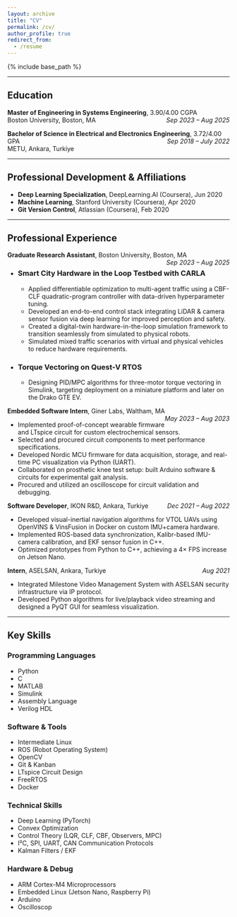 ```yaml
---
layout: archive
title: "CV"
permalink: /cv/
author_profile: true
redirect_from:
  - /resume
---
```


{% include base_path %}

---

<!-- ## Professional Summary

Master’s student in Systems Engineering at Boston University with a strong background in control systems, machine learning, differentiable optimization, robotics, and embedded system development. Skilled at developing end-to-end solutions for autonomous navigation and hardware-in-the-loop simulations, with hands-on experience in Python, C, and MATLAB. Academically exposed to classical and advanced control methods through graduate coursework, with a strong interest in applying these techniques to real-world embedded control systems.
--- -->
## Education

**Master of Engineering in Systems Engineering**, 3.90/4.00 CGPA <span style="float:right"> *Sep 2023 – Aug 2025*</span><br>
Boston University, Boston, MA


**Bachelor of Science in Electrical and Electronics Engineering**, 3.72/4.00 GPA <span style="float:right"> *Sep 2018 – July 2022*</span><br>
METU, Ankara, Turkiye

---
## Professional Development & Affiliations

- **Deep Learning Specialization**, DeepLearning.AI (Coursera), Jun 2020
- **Machine Learning**, Stanford University (Coursera), Apr 2020
- **Git Version Control**, Atlassian (Coursera), Feb 2020

---

## Professional Experience

**Graduate Research Assistant**, Boston University, Boston, MA
<span style="float:right"> *Sep 2023 – Aug 2025*</span>
- ### Smart City Hardware in the Loop Testbed with CARLA
  - Applied differentiable optimization to multi-agent traffic using a CBF-CLF quadratic-program controller with data-driven hyperparameter tuning.
  - Developed an end-to-end control stack integrating LiDAR & camera sensor fusion via deep learning for improved perception and safety.
  - Created a digital-twin hardware-in-the-loop simulation framework to transition seamlessly from simulated to physical robots.
  - Simulated mixed traffic scenarios with virtual and physical vehicles to reduce hardware requirements.
- ### Torque Vectoring on Quest-V RTOS
  - Designing PID/MPC algorithms for three-motor torque vectoring in Simulink, targeting deployment on a miniature platform and later on the Drako GTE EV.

**Embedded Software Intern**, Giner Labs, Waltham, MA
<span style="float:right"> *May 2023 – Aug 2023*</span>
- Implemented proof-of-concept wearable firmware and LTspice circuit for custom electrochemical sensors.
- Selected and procured circuit components to meet performance specifications.
- Developed Nordic MCU firmware for data acquisition, storage, and real-time PC visualization via Python (UART).
- Collaborated on prosthetic knee test setup: built Arduino software & circuits for experimental gait analysis.
- Procured and utilized an oscilloscope for circuit validation and debugging.

**Software Developer**, IKON R&D, Ankara, Turkiye
<span style="float:right"> *Dec 2021 – Aug 2022*</span>
- Developed visual-inertial navigation algorithms for VTOL UAVs using OpenVINS & VinsFusion in Docker on custom IMU+camera hardware.
- Implemented ROS-based data synchronization, Kalibr-based IMU-camera calibration, and EKF sensor fusion in C++.
- Optimized prototypes from Python to C++, achieving a 4× FPS increase on Jetson Nano.

**Intern**, ASELSAN, Ankara, Turkiye
<span style="float:right"> *Aug 2021*</span>
- Integrated Milestone Video Management System with ASELSAN security infrastructure via IP protocol.
- Developed Python algorithms for live/playback video streaming and designed a PyQT GUI for seamless visualization.

---

## Key Skills
### Programming Languages
  - Python
  - C
  - MATLAB
  - Simulink
  - Assembly Language
  - Verilog HDL

### Software & Tools
- Intermediate Linux
- ROS (Robot Operating System)
- OpenCV
- Git & Kanban
- LTspice Circuit Design
- FreeRTOS
- Docker

### Technical Skills
- Deep Learning (PyTorch)
- Convex Optimization
- Control Theory (LQR, CLF, CBF, Observers, MPC)
- I²C, SPI, UART, CAN Communication Protocols
- Kalman Filters / EKF

### Hardware & Debug
- ARM Cortex-M4 Microprocessors
- Embedded Linux (Jetson Nano, Raspberry Pi)
- Arduino
- Oscilloscop

<!-- - Logic Analyzer -->
<!-- - **CANopen / Modbus / Ethernet** (higher-level comms on field buses)   -->
<!-- - **JTAG / SWD** (on-chip debugging)   -->